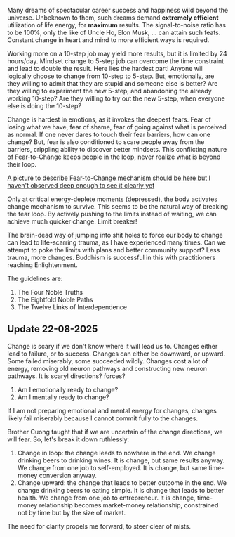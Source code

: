   Many dreams of spectacular career success and happiness wild beyond the universe. Unbeknown to them, such dreams demand **extremely efficient** utilization of life energy, for **maximum** results. The signal-to-noise ratio has to be 100%, only the like of Uncle Ho, Elon Musk, ... can attain such feats. Constant change in heart and mind to more efficient ways is required.

Working more on a 10-step job may yield more results, but it is limited by 24 hours/day. Mindset change to 5-step job can overcome the time constraint and lead to double the result. Here lies the hardest part! Anyone will logically choose to change from 10-step to 5-step. But, emotionally, are they willing to admit that they are stupid and someone else is better? Are they willing to experiment the new 5-step, and abandoning the already working 10-step? Are they willing to try out the new 5-step, when everyone else is doing the 10-step?
  
Change is hardest in emotions, as it invokes the deepest fears. Fear of losing what we have, fear of shame, fear of going against what is perceived as normal. If one never dares to touch their fear barriers, how can one change? But, fear is also conditioned to scare people away from the barriers, crippling ability to discover better mindsets. This conflicting nature of Fear-to-Change keeps people in the loop, never realize what is beyond their loop.

[A picture to describe Fear-to-Change mechanism should be here but I haven't observed deep enough to see it clearly yet]()

Only at critical energy-deplete moments (depressed), the body activates change mechanism to survive. This seems to be the natural way of breaking the fear loop. By actively pushing to the limits instead of waiting, we can achieve much quicker change. Limit breaker!

The brain-dead way of jumping into shit holes to force our body to change can lead to life-scarring trauma, as I have experienced many times. Can we attempt to poke the limits with plans and better community support? Less trauma, more changes. Buddhism is successful in this with practitioners reaching Enlightenment.

The guidelines are:
1. The Four Noble Truths
2. The Eightfold Noble Paths
3. The Twelve Links of Interdependence

## Update 22-08-2025
Change is scary if we don't know where it will lead us to. Changes either lead to failure, or to success. Changes can either be downward, or upward. Some failed miserably, some succeeded wildly. Changes cost a lot of energy, removing old neuron pathways and constructing new neuron pathways. It is scary! directions? forces?

1. Am I emotionally ready to change?
2. Am I mentally ready to change?

If I am not preparing emotional and mental energy for changes, changes likely fail miserably because I cannot commit fully to the changes.

Brother Cuong taught that if we are uncertain of the change directions, we will fear. So, let's break it down ruthlessly:
1. Change in loop: the change leads to nowhere in the end. We change drinking beers to drinking wines. It is change, but same results anyway. We change from one job to self-employed. It is change, but same time-money conversion anyway.
2. Change upward: the change that leads to better outcome in the end. We change drinking beers to eating simple. It is change that leads to better health. We change from one job to entrepreneur. It is change, time-money relationship becomes market-money relationship, constrained not by time but by the size of market.

The need for clarity propels me forward, to steer clear of mists.